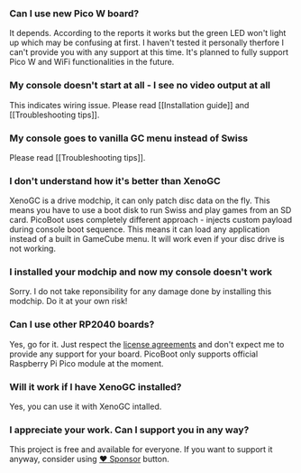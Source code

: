 ### Can I use new Pico W board?

It depends. According to the reports it works but the green LED won't light up which may be confusing at first. I haven't tested it personally therfore I can't provide you with any support at this time. It's planned to fully support Pico W and WiFi functionalities in the future.

### My console doesn't start at all - I see no video output at all

This indicates wiring issue. Please read [[Installation guide]] and [[Troubleshooting tips]].

### My console goes to vanilla GC menu instead of Swiss

Please read [[Troubleshooting tips]].

### I don't understand how it's better than XenoGC

XenoGC is a drive modchip, it can only patch disc data on the fly. This means you have to use a boot disk to run Swiss and play games from an SD card. PicoBoot uses completely different approach - injects custom payload during console boot sequence. This means it can load any application instead of a built in GameCube menu. It will work even if your disc drive is not working.

### I installed your modchip and now my console doesn't work

Sorry. I do not take reponsibility for any damage done by installing this modchip. Do it at your own risk!

### Can I use other RP2040 boards?

Yes, go for it. Just respect the [license agreements](LICENSE) and don't expect me to provide any support for your board. PicoBoot only supports official Raspberry Pi Pico module at the moment.

### Will it work if I have XenoGC installed?

Yes, you can use it with XenoGC intalled.

### I appreciate your work. Can I support you in any way?

This project is free and available for everyone. If you want to support it anyway, consider using [:heart: Sponsor](https://github.com/sponsors/webhdx) button.